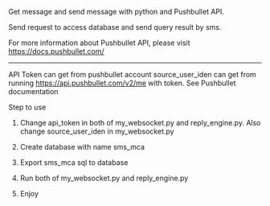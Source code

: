 Get message and send message with python and Pushbullet API. 

Send request to access database and send query result by sms.

For more information about Pushbullet API, please visit https://docs.pushbullet.com/

--------------------------------------------------------------------------------------
API Token can get from pushbullet account
source_user_iden can get from running https://api.pushbullet.com/v2/me with token. See Pushbullet documentation

Step to use

1. Change api_token in both of my_websocket.py and reply_engine.py. Also change source_user_iden in my_websocket.py

2. Create database with name sms_mca

3. Export sms_mca sql to database

4. Run both of my_websocket.py and reply_engine.py

5. Enjoy

